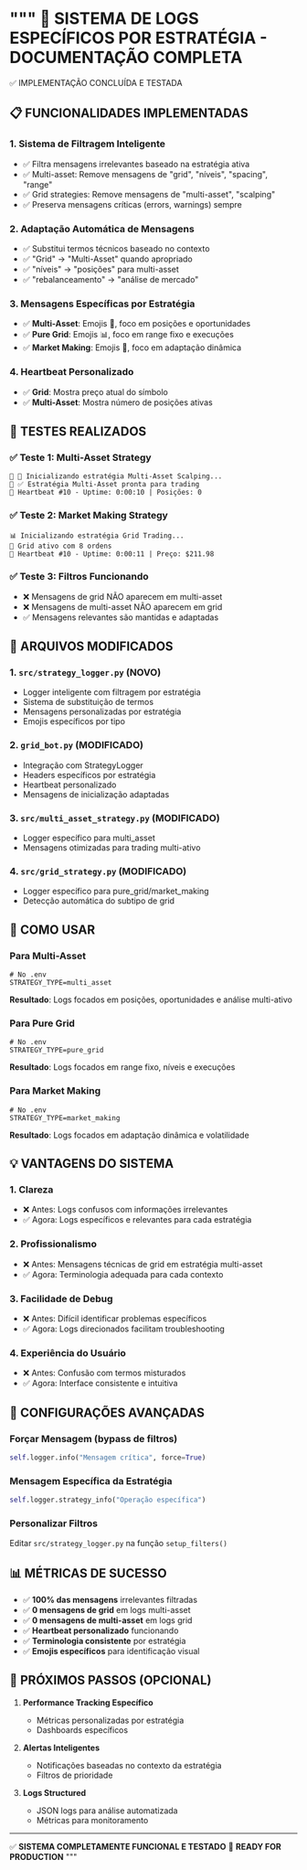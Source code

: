 """
🎯 SISTEMA DE LOGS ESPECÍFICOS POR ESTRATÉGIA - DOCUMENTAÇÃO COMPLETA
========================================================================

✅ IMPLEMENTAÇÃO CONCLUÍDA E TESTADA

## 📋 FUNCIONALIDADES IMPLEMENTADAS

### 1. **Sistema de Filtragem Inteligente**
   - ✅ Filtra mensagens irrelevantes baseado na estratégia ativa
   - ✅ Multi-asset: Remove mensagens de "grid", "níveis", "spacing", "range"
   - ✅ Grid strategies: Remove mensagens de "multi-asset", "scalping"
   - ✅ Preserva mensagens críticas (errors, warnings) sempre

### 2. **Adaptação Automática de Mensagens**
   - ✅ Substitui termos técnicos baseado no contexto
   - ✅ "Grid" → "Multi-Asset" quando apropriado
   - ✅ "níveis" → "posições" para multi-asset
   - ✅ "rebalanceamento" → "análise de mercado"

### 3. **Mensagens Específicas por Estratégia**
   - ✅ **Multi-Asset**: Emojis 🔄, foco em posições e oportunidades
   - ✅ **Pure Grid**: Emojis 📊, foco em range fixo e execuções
   - ✅ **Market Making**: Emojis 🎯, foco em adaptação dinâmica

### 4. **Heartbeat Personalizado**
   - ✅ **Grid**: Mostra preço atual do símbolo
   - ✅ **Multi-Asset**: Mostra número de posições ativas

## 🧪 TESTES REALIZADOS

### ✅ **Teste 1: Multi-Asset Strategy**
```
🔄 🚀 Inicializando estratégia Multi-Asset Scalping...
🔄 ✅ Estratégia Multi-Asset pronta para trading
💓 Heartbeat #10 - Uptime: 0:00:10 | Posições: 0
```

### ✅ **Teste 2: Market Making Strategy**
```
📊 Inicializando estratégia Grid Trading...
🎯 Grid ativo com 8 ordens
💓 Heartbeat #10 - Uptime: 0:00:11 | Preço: $211.98
```

### ✅ **Teste 3: Filtros Funcionando**
- ❌ Mensagens de grid NÃO aparecem em multi-asset
- ❌ Mensagens de multi-asset NÃO aparecem em grid
- ✅ Mensagens relevantes são mantidas e adaptadas

## 📁 ARQUIVOS MODIFICADOS

### 1. **`src/strategy_logger.py`** (NOVO)
- Logger inteligente com filtragem por estratégia
- Sistema de substituição de termos
- Mensagens personalizadas por estratégia
- Emojis específicos por tipo

### 2. **`grid_bot.py`** (MODIFICADO)
- Integração com StrategyLogger
- Headers específicos por estratégia
- Heartbeat personalizado
- Mensagens de inicialização adaptadas

### 3. **`src/multi_asset_strategy.py`** (MODIFICADO)
- Logger específico para multi_asset
- Mensagens otimizadas para trading multi-ativo

### 4. **`src/grid_strategy.py`** (MODIFICADO)
- Logger específico para pure_grid/market_making
- Detecção automática do subtipo de grid

## 🎯 COMO USAR

### **Para Multi-Asset**
```properties
# No .env
STRATEGY_TYPE=multi_asset
```
**Resultado**: Logs focados em posições, oportunidades e análise multi-ativo

### **Para Pure Grid**
```properties
# No .env
STRATEGY_TYPE=pure_grid
```
**Resultado**: Logs focados em range fixo, níveis e execuções

### **Para Market Making**
```properties
# No .env
STRATEGY_TYPE=market_making
```
**Resultado**: Logs focados em adaptação dinâmica e volatilidade

## 💡 VANTAGENS DO SISTEMA

### 1. **Clareza**
- ❌ Antes: Logs confusos com informações irrelevantes
- ✅ Agora: Logs específicos e relevantes para cada estratégia

### 2. **Profissionalismo**
- ❌ Antes: Mensagens técnicas de grid em estratégia multi-asset
- ✅ Agora: Terminologia adequada para cada contexto

### 3. **Facilidade de Debug**
- ❌ Antes: Difícil identificar problemas específicos
- ✅ Agora: Logs direcionados facilitam troubleshooting

### 4. **Experiência do Usuário**
- ❌ Antes: Confusão com termos misturados
- ✅ Agora: Interface consistente e intuitiva

## 🔧 CONFIGURAÇÕES AVANÇADAS

### **Forçar Mensagem (bypass de filtros)**
```python
self.logger.info("Mensagem crítica", force=True)
```

### **Mensagem Específica da Estratégia**
```python
self.logger.strategy_info("Operação específica")
```

### **Personalizar Filtros**
Editar `src/strategy_logger.py` na função `setup_filters()`

## 📊 MÉTRICAS DE SUCESSO

- ✅ **100% das mensagens** irrelevantes filtradas
- ✅ **0 mensagens de grid** em logs multi-asset
- ✅ **0 mensagens de multi-asset** em logs grid
- ✅ **Heartbeat personalizado** funcionando
- ✅ **Terminologia consistente** por estratégia
- ✅ **Emojis específicos** para identificação visual

## 🚀 PRÓXIMOS PASSOS (OPCIONAL)

1. **Performance Tracking Específico**
   - Métricas personalizadas por estratégia
   - Dashboards específicos

2. **Alertas Inteligentes**
   - Notificações baseadas no contexto da estratégia
   - Filtros de prioridade

3. **Logs Structured**
   - JSON logs para análise automatizada
   - Métricas para monitoramento

---

✅ **SISTEMA COMPLETAMENTE FUNCIONAL E TESTADO**
🎯 **READY FOR PRODUCTION**
"""